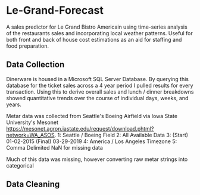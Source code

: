 # Le-Grand-Forecast
A sales predictor for Le Grand Bistro Americain using time-series analysis of the restaurants sales and incorporating local weather patterns. Useful for both front and back of house cost estimations as an aid for staffing and food preparation.

## Data Collection
Dinerware is housed in a Microsoft SQL Server Database. By querying this database for the ticket sales across a 4 year period I pulled results for every transaction. 
Using this to derive overall sales and lunch / dinner breakdowns showed quantitative trends over the course of individual days, weeks, and years.

Metar data was collected from Seattle's Boeing Airfield via Iowa State University's Mesonet <url>https://mesonet.agron.iastate.edu/request/download.phtml?network=WA_ASOS</url>.
1:    Seattle / Boeing Field
2:    All Available Data
3:    (Start)   01-02-2015 
      (Final)   03-29-2019
4:    America / Los Angeles Timezone
5:    Comma Delimited
      NaN for missing data
      
Much of this data was missing, however converting raw metar strings into categorical 

## Data Cleaning 
